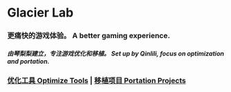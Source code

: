 # Glacier Lab 
### 更痛快的游戏体验。 A better gaming experience.  
##### 由琴梨梨建立，专注游戏优化和移植。 Set up by Qinlili, focus on optimization and portation.  

### [优化工具 Optimize Tools](Tools/README.md) | [移植项目 Portation Projects](Port/README.md)  
